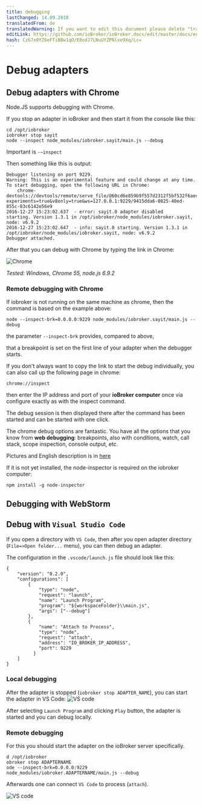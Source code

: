 ```yaml
---
title: debugging
lastChanged: 14.09.2018
translatedFrom: de
translatedWarning: If you want to edit this document please delete "translatedFrom" field, elsewise this document will be translated automatically again
editLink: https://github.com/ioBroker/ioBroker.docs/edit/master/docs/en/dev/adapterdebug.md
hash: Cz67x0YZ6eFTiBBw1qO/E8odJ7LNuUYZPNlxe9Xq/Lc=
---
```

# Debug adapters
## Debug adapters with Chrome
Node.JS supports debugging with Chrome.

If you stop an adapter in ioBroker and then start it from the console like this:

```
cd /opt/iobroker
iobroker stop sayit
node --inspect node_modules/iobroker.sayit/main.js --debug
```

Important is `-–inspect`

Then something like this is output:

```
Debugger listening on port 9229.
Warning: This is an experimental feature and could change at any time.
To start debugging, open the following URL in Chrome:
    chrome-devtools://devtools/remote/serve_file/@60cd6e859b9f557d2312f5bf532f6aec5f284980/inspector.html?experiments=true&v8only=true&ws=127.0.0.1:9229/9415dda6-0825-40ed-855c-83c6142e56e9
2016-12-27 15:23:02.637  - error: sayit.0 adapter disabled
starting. Version 1.3.1 in /opt/iobroker/node_modules/iobroker.sayit, node: v6.9.2
2016-12-27 15:23:02.647  - info: sayit.0 starting. Version 1.3.1 in /opt/iobroker/node_modules/iobroker.sayit, node: v6.9.2
Debugger attached.
```

After that you can debug with Chrome by typing the link in Chrome:

![Chrome](../../de/dev/media/adapterdebug1.png)

*Tested: Windows, Chrome 55, node.js 6.9.2*

### Remote debugging with Chrome
If iobroker is not running on the same machine as chrome, then the command is based on the example above:

```
node --inspect-brk=0.0.0.0:9229 node_modules/iobroker.sayit/main.js --debug
```

the parameter `--inspect-brk` provides, compared to above,

that a breakpoint is set on the first line of your adapter when the debugger starts.

If you don't always want to copy the link to start the debug individually, you can also call up the following page in chrome:

```
chrome://inspect
```

then enter the IP address and port of your **ioBroker computer** once via configure exactly as with the inspect command.

The debug session is then displayed there after the command has been started and can be started with one click.

The chrome debug options are fantastic.
You have all the options that you know from **web debugging**: breakpoints, also with conditions, watch, call stack, scope inspection, console output, etc.

Pictures and English description is in [here](https://software.intel.com/en-us/xdk/articles/using-chrome-devtools-to-debug-your-remote-iot-nodejs-application)

If it is not yet installed, the node-inspector is required on the iobroker computer:

```
npm install -g node-inspector
```

## Debugging with WebStorm
## Debug with `Visual Studio Code`
If you open a directory with `VS Code`, then after you open adapter directory (`File=>Open folder...` menu), you can then debug an adapter.

The configuration in the `.vscode/launch.js` file should look like this:

```
{
    "version": "0.2.0",
    "configurations": [
        {
            "type": "node",
            "request": "launch",
            "name": "Launch Program",
            "program": "${workspaceFolder}\\main.js",
            "args": ["--debug"]
        },
        {
            "name": "Attach to Process",
            "type": "node",
            "request": "attach",
            "address": "IO_BROKER_IP_ADDRESS",
            "port": 9229
          }
    ]
}
```

### Local debugging
After the adapter is stopped (`iobroker stop ADAPTER_NAME`), you can start the adapter in VS Code: ![VS code](../../de/dev/media/adapterdebug10.png)

After selecting `Launch Program` and clicking `Play` button, the adapter is started and you can debug locally.

### Remote debugging
For this you should start the adapter on the ioBroker server specifically.

```
d /opt/iobroker
obroker stop ADAPTERNAME
ode --inspect-brk=0.0.0.0:9229 node_modules/iobroker.ADAPTERNAME/main.js --debug
```

Afterwards one can connect `VS Code` to process (`attach`).

![VS code](../../de/dev/media/adapterdebug11.png)